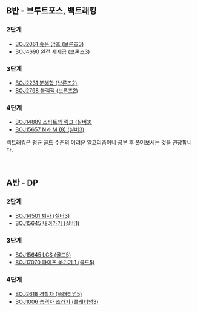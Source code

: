 ## B반 - 브루트포스, 백트래킹
### 2단계 
- [BOJ2061 좋은 암호 (브론즈3)](https://www.acmicpc.net/problem/2061)
- [BOJ4690 완전 세제곱 (브론즈3)](https://www.acmicpc.net/problem/4690)

### 3단계
- [BOJ2231 분해합 (브론즈2)](https://www.acmicpc.net/problem/2231)
- [BOJ2798 블랙잭 (브론즈2)](https://www.acmicpc.net/problem/2798)

### 4단계
- [BOJ14889 스타트와 링크 (실버3)](https://www.acmicpc.net/problem/14889)
- [BOJ15657 N과 M (8) (실버3)](https://www.acmicpc.net/problem/15657)

백트래킹은 평균 골드 수준의 어려운 알고리즘이니 공부 후 풀어보시는 것을 권장합니다.


<br>

## A반 - DP
### 2단계
- [BOJ14501 퇴사 (실버3)](https://www.acmicpc.net/problem/14501)
- [BOJ15645 내려가기 (실버1)](https://www.acmicpc.net/problem/15645)

### 3단계
- [BOJ15645 LCS (골드5)](https://www.acmicpc.net/problem/9251)
- [BOJ17070 파이프 옮기기 1 (골드5)](https://www.acmicpc.net/problem/17070)

### 4단계
- [BOJ2618 경찰차 (플래티넘5)](https://www.acmicpc.net/problem/2618)
- [BOJ1006 습격자 초라기 (플래티넘3)](https://www.acmicpc.net/problem/1006)
